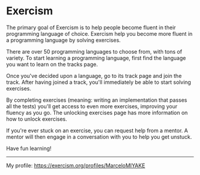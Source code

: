 # Exercism

The primary goal of Exercism is to help people become fluent in their programming language of choice. Exercism help you become more fluent in a programming language by solving exercises.

There are over 50 programming languages to choose from, with tons of variety. To start learning a programming language, first find the language you want to learn on the tracks page.

Once you've decided upon a language, go to its track page and join the track. After having joined a track, you'll immediately be able to start solving exercises.

By completing exercises (meaning: writing an implementation that passes all the tests) you'll get access to even more exercises, improving your fluency as you go. The unlocking exercises page has more information on how to unlock exercises.

If you're ever stuck on an exercise, you can request help from a mentor. A mentor will then engage in a conversation with you to help you get unstuck.

Have fun learning!
___

My profile: https://exercism.org/profiles/MarceloMIYAKE